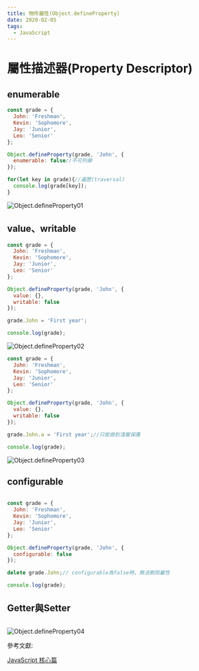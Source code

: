 ```yaml
---
title: 物件屬性(Object.defineProperty)
date: 2020-02-05
tags:
  - JavaScript
---
```


# 屬性描述器(Property Descriptor)

## enumerable

```javascript
const grade = {
  John: 'Freshman',
  Kevin: 'Sophomore',
  Jay: 'Junior',
  Leo: 'Senior'
};

Object.defineProperty(grade, 'John', {
  enumerable: false//不可列舉
});

for(let key in grade){//遍歷(traversal)
  console.log(grade[key]);
}

```
![Object.defineProperty01](https://i.imgur.com/Jmr7nYR.png)

##  value、writable

```javascript
const grade = {
  John: 'Freshman',
  Kevin: 'Sophomore',
  Jay: 'Junior',
  Leo: 'Senior'
};

Object.defineProperty(grade, 'John', {
  value: {},
  writable: false
});

grade.John = 'First year';

console.log(grade);

```
![Object.defineProperty02](https://i.imgur.com/vBAbOK2.png)

```javascript
const grade = {
  John: 'Freshman',
  Kevin: 'Sophomore',
  Jay: 'Junior',
  Leo: 'Senior'
};

Object.defineProperty(grade, 'John', {
  value: {},
  writable: false
});

grade.John.a = 'First year';//只能做到淺層保護

console.log(grade);

```

![Object.defineProperty03](https://i.imgur.com/dYi66P4.png)

##  configurable

```javascript

const grade = {
  John: 'Freshman',
  Kevin: 'Sophomore',
  Jay: 'Junior',
  Leo: 'Senior'
};

Object.defineProperty(grade, 'John', {
  configurable: false
});

delete grade.John;// configurable為false時，無法刪除屬性

console.log(grade);

```

##  Getter與Setter

```javascript

```

![Object.defineProperty04](https://i.imgur.com/b3GZiXt.png)

參考文獻:<br/>

[JavaScript 核心篇](https://www.hexschool.com/courses/js-core.html 'Title')<br/>